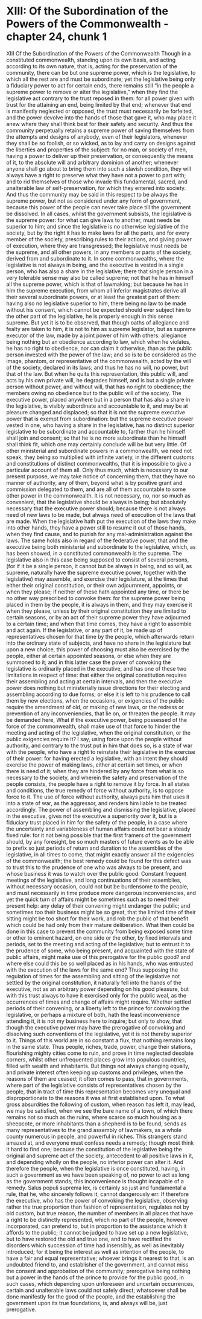 # XIII: Of the Subordination of the Powers of the Commonwealth - chapter 24, chunk 1

XIII Of the Subordination of the Powers of the Commonwealth Though in a constituted commonwealth, standing upon its own basis, and acting according to its own nature, that is, acting for the preservation of the community, there can be but one supreme power, which is the legislative, to which all the rest are and must be subordinate; yet the legislative being only a fiduciary power to act for certain ends, there remains still “in the people a supreme power to remove or alter the legislative,” when they find the legislative act contrary to the trust reposed in them: for all power given with trust for the attaining an end, being limited by that end; whenever that end is manifestly neglected or opposed, the trust must necessarily be forfeited, and the power devolve into the hands of those that gave it, who may place it anew where they shall think best for their safety and security. And thus the community perpetually retains a supreme power of saving themselves from the attempts and designs of anybody, even of their legislators, whenever they shall be so foolish, or so wicked, as to lay and carry on designs against the liberties and properties of the subject: for no man, or society of men, having a power to deliver up their preservation, or consequently the means of it, to the absolute will and arbitrary dominion of another; whenever anyone shall go about to bring them into such a slavish condition, they will always have a right to preserve what they have not a power to part with; and to rid themselves of those who invade this fundamental, sacred, and unalterable law of self-preservation, for which they entered into society. And thus the community may be said in this respect to be always the supreme power, but not as considered under any form of government, because this power of the people can never take place till the government be dissolved. In all cases, whilst the government subsists, the legislative is the supreme power: for what can give laws to another, must needs be superior to him; and since the legislative is no otherwise legislative of the society, but by the right it has to make laws for all the parts, and for every member of the society, prescribing rules to their actions, and giving power of execution, where they are transgressed; the legislative must needs be the supreme, and all other powers, in any members or parts of the society, derived from and subordinate to it. In some commonwealths, where the legislative is not always in being, and the executive is vested in a single person, who has also a share in the legislative; there that single person in a very tolerable sense may also be called supreme; not that he has in himself all the supreme power, which is that of lawmaking; but because he has in him the supreme execution, from whom all inferior magistrates derive all their several subordinate powers, or at least the greatest part of them: having also no legislative superior to him, there being no law to be made without his consent, which cannot be expected should ever subject him to the other part of the legislative, he is properly enough in this sense supreme. But yet it is to be observed, that though oaths of allegiance and fealty are taken to him, it is not to him as supreme legislator, but as supreme executor of the law, made by a joint power of him with others: allegiance being nothing but an obedience according to law, which when he violates, he has no right to obedience, nor can claim it otherwise, than as the public person invested with the power of the law; and so is to be considered as the image, phantom, or representative of the commonwealth, acted by the will of the society, declared in its laws; and thus he has no will, no power, but that of the law. But when he quits this representation, this public will, and acts by his own private will, he degrades himself, and is but a single private person without power, and without will, that has no right to obedience; the members owing no obedience but to the public will of the society. The executive power, placed anywhere but in a person that has also a share in the legislative, is visibly subordinate and accountable to it, and may be at pleasure changed and displaced; so that it is not the supreme executive power that is exempt from subordination: but the supreme executive power vested in one, who having a share in the legislative, has no distinct superior legislative to be subordinate and accountable to, farther than he himself shall join and consent; so that he is no more subordinate than he himself shall think fit, which one may certainly conclude will be but very little. Of other ministerial and subordinate powers in a commonwealth, we need not speak, they being so multiplied with infinite variety, in the different customs and constitutions of distinct commonwealths, that it is impossible to give a particular account of them all. Only thus much, which is necessary to our present purpose, we may take notice of concerning them, that they have no manner of authority, any of them, beyond what is by positive grant and commission delegated to them, and are all of them accountable to some other power in the commonwealth. It is not necessary, no, nor so much as convenient, that the legislative should be always in being; but absolutely necessary that the executive power should; because there is not always need of new laws to be made, but always need of execution of the laws that are made. When the legislative hath put the execution of the laws they make into other hands, they have a power still to resume it out of those hands, when they find cause, and to punish for any mal-administration against the laws. The same holds also in regard of the federative power, that and the executive being both ministerial and subordinate to the legislative, which, as has been showed, in a constituted commonwealth is the supreme. The legislative also in this case being supposed to consist of several persons, (for if it be a single person, it cannot but be always in being, and so will, as supreme, naturally have the supreme executive power, together with the legislative) may assemble, and exercise their legislature, at the times that either their original constitution, or their own adjournment, appoints, or when they please; if neither of these hath appointed any time, or there be no other way prescribed to convoke them: for the supreme power being placed in them by the people, it is always in them, and they may exercise it when they please, unless by their original constitution they are limited to certain seasons, or by an act of their supreme power they have adjourned to a certain time; and when that time comes, they have a right to assemble and act again. If the legislative, or any part of it, be made up of representatives chosen for that time by the people, which afterwards return into the ordinary state of subjects, and have no share in the legislature but upon a new choice, this power of choosing must also be exercised by the people, either at certain appointed seasons, or else when they are summoned to it; and in this latter case the power of convoking the legislative is ordinarily placed in the executive, and has one of these two limitations in respect of time: that either the original constitution requires their assembling and acting at certain intervals, and then the executive power does nothing but ministerially issue directions for their electing and assembling according to due forms; or else it is left to his prudence to call them by new elections, when the occasions, or exigencies of the public require the amendment of old, or making of new laws, or the redress or prevention of any inconveniencies, that lie on, or threaten the people. It may be demanded here, What if the executive power, being possessed of the force of the commonwealth, shall make use of that force to hinder the meeting and acting of the legislative, when the original constitution, or the public exigencies require it? I say, using force upon the people without authority, and contrary to the trust put in him that does so, is a state of war with the people, who have a right to reinstate their legislative in the exercise of their power: for having erected a legislative, with an intent they should exercise the power of making laws, either at certain set times, or when there is need of it; when they are hindered by any force from what is so necessary to the society, and wherein the safety and preservation of the people consists, the people have a right to remove it by force. In all states and conditions, the true remedy of force without authority, is to oppose force to it. The use of force without authority, always puts him that uses it into a state of war, as the aggressor, and renders him liable to be treated accordingly. The power of assembling and dismissing the legislative, placed in the executive, gives not the executive a superiority over it, but is a fiduciary trust placed in him for the safety of the people, in a case where the uncertainty and variableness of human affairs could not bear a steady fixed rule: for it not being possible that the first framers of the government should, by any foresight, be so much masters of future events as to be able to prefix so just periods of return and duration to the assemblies of the legislative, in all times to come, that might exactly answer all the exigencies of the commonwealth; the best remedy could be found for this defect was to trust this to the prudence of one who was always to be present, and whose business it was to watch over the public good. Constant frequent meetings of the legislative, and long continuations of their assemblies, without necessary occasion, could not but be burdensome to the people, and must necessarily in time produce more dangerous inconveniencies, and yet the quick turn of affairs might be sometimes such as to need their present help: any delay of their convening might endanger the public; and sometimes too their business might be so great, that the limited time of their sitting might be too short for their work, and rob the public of that benefit which could be had only from their mature deliberation. What then could be done in this case to prevent the community from being exposed some time or other to eminent hazard, on one side or the other, by fixed intervals and periods, set to the meeting and acting of the legislative; but to entrust it to the prudence of some, who being present, and acquainted with the state of public affairs, might make use of this prerogative for the public good? and where else could this be so well placed as in his hands, who was entrusted with the execution of the laws for the same end? Thus supposing the regulation of times for the assembling and sitting of the legislative not settled by the original constitution, it naturally fell into the hands of the executive, not as an arbitrary power depending on his good pleasure, but with this trust always to have it exercised only for the public weal, as the occurrences of times and change of affairs might require. Whether settled periods of their convening, or a liberty left to the prince for convoking the legislative, or perhaps a mixture of both, hath the least inconvenience attending it, it is not my business here to inquire; but only to show, that though the executive power may have the prerogative of convoking and dissolving such conventions of the legislative, yet it is not thereby superior to it. Things of this world are in so constant a flux, that nothing remains long in the same state. Thus people, riches, trade, power, change their stations, flourishing mighty cities come to ruin, and prove in time neglected desolate corners, whilst other unfrequented places grow into populous countries, filled with wealth and inhabitants. But things not always changing equally, and private interest often keeping up customs and privileges, when the reasons of them are ceased; it often comes to pass, that in governments, where part of the legislative consists of representatives chosen by the people, that in tract of time this representation becomes very unequal and disproportionate to the reasons it was at first established upon. To what gross absurdities the following of custom, when reason has left it, may lead, we may be satisfied, when we see the bare name of a town, of which there remains not so much as the ruins, where scarce so much housing as a sheepcote, or more inhabitants than a shepherd is to be found, sends as many representatives to the grand assembly of lawmakers, as a whole county numerous in people, and powerful in riches. This strangers stand amazed at, and everyone must confess needs a remedy; though most think it hard to find one; because the constitution of the legislative being the original and supreme act of the society, antecedent to all positive laws in it, and depending wholly on the people, no inferior power can alter it. And therefore the people, when the legislative is once constituted, having, in such a government as we have been speaking of, no power to act as long as the government stands; this inconvenience is thought incapable of a remedy. Salus populi suprema lex, is certainly so just and fundamental a rule, that he, who sincerely follows it, cannot dangerously err. If therefore the executive, who has the power of convoking the legislative, observing rather the true proportion than fashion of representation, regulates not by old custom, but true reason, the number of members in all places that have a right to be distinctly represented, which no part of the people, however incorporated, can pretend to, but in proportion to the assistance which it affords to the public; it cannot be judged to have set up a new legislative, but to have restored the old and true one, and to have rectified the disorders which succession of time had insensibly, as well as inevitably introduced; for it being the interest as well as intention of the people, to have a fair and equal representative; whoever brings it nearest to that, is an undoubted friend to, and establisher of the government, and cannot miss the consent and approbation of the community; prerogative being nothing but a power in the hands of the prince to provide for the public good, in such cases, which depending upon unforeseen and uncertain occurrences, certain and unalterable laws could not safely direct; whatsoever shall be done manifestly for the good of the people, and the establishing the government upon its true foundations, is, and always will be, just prerogative.